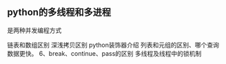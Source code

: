 ## python的多线程和多进程
是两种并发编程方式


链表和数组区别
深浅拷贝区别
python装饰器介绍
列表和元组的区别、哪个查询数据更快。
6、break、continue、pass的区别
多线程及线程中的锁机制